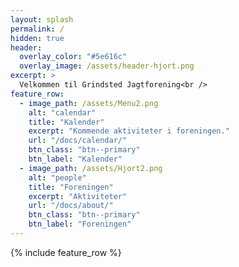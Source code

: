```yaml
---
layout: splash
permalink: /
hidden: true
header:
  overlay_color: "#5e616c"
  overlay_image: /assets/header-hjort.png
excerpt: >
  Velkommen til Grindsted Jagtforening<br />
feature_row:
  - image_path: /assets/Menu2.png
    alt: "calendar"
    title: "Kalender"
    excerpt: "Kommende aktiviteter i foreningen."
    url: "/docs/calendar/"
    btn_class: "btn--primary"
    btn_label: "Kalender"
  - image_path: /assets/Hjort2.png
    alt: "people"
    title: "Foreningen"
    excerpt: "Aktiviteter"
    url: "/docs/about/"
    btn_class: "btn--primary"
    btn_label: "Foreningen"  
---
```


{% include feature_row %}

